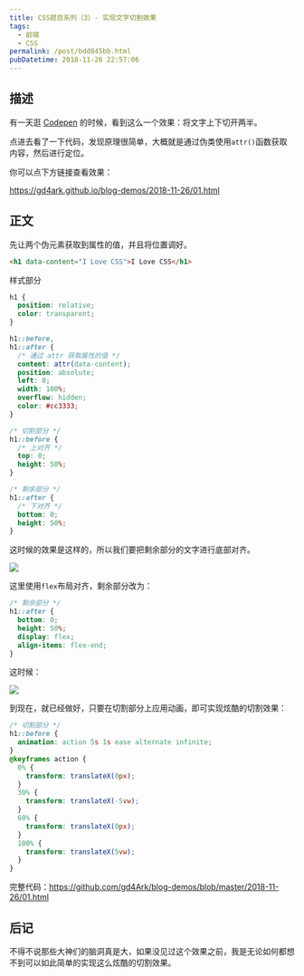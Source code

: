 ```yaml
---
title: CSS题目系列（3）- 实现文字切割效果
tags:
  - 前端
  - CSS
permalink: /post/bdd845bb.html
pubDatetime: 2018-11-26 22:57:06
---
```


## 描述

有一天逛 [Codepen](https://codepen.io/) 的时候，看到这么一个效果：将文字上下切开两半。

点进去看了一下代码，发现原理很简单，大概就是通过伪类使用`attr()`函数获取内容，然后进行定位。

你可以点下方链接查看效果：

https://gd4ark.github.io/blog-demos/2018-11-26/01.html

## 正文

先让两个伪元素获取到属性的值，并且将位置调好。

```html
<h1 data-content="I Love CSS">I Love CSS</h1>
```

样式部分

```css
h1 {
  position: relative;
  color: transparent;
}

h1::before,
h1::after {
  /* 通过 attr 获取属性的值 */
  content: attr(data-content);
  position: absolute;
  left: 0;
  width: 100%;
  overflow: hidden;
  color: #cc3333;
}

/* 切割部分 */
h1::before {
  /* 上对齐 */
  top: 0;
  height: 50%;
}

/* 剩余部分 */
h1::after {
  /* 下对齐 */
  bottom: 0;
  height: 50%;
}
```

这时候的效果是这样的，所以我们要把剩余部分的文字进行底部对齐。

![](https://gd4ark-1258805822.cos.ap-guangzhou.myqcloud.com/images/006mS5wEgy1fxlfhxdtoyj30xa0h474y.jpg)

这里使用`flex`布局对齐，剩余部分改为：

```css
/* 剩余部分 */
h1::after {
  bottom: 0;
  height: 50%;
  display: flex;
  align-items: flex-end;
}
```

这时候：

![](https://gd4ark-1258805822.cos.ap-guangzhou.myqcloud.com/images/006mS5wEgy1fxlfobhqnbj30wj0eyaap.jpg)

到现在，就已经做好，只要在切割部分上应用动画，即可实现炫酷的切割效果：

```css
/* 切割部分 */
h1::before {
  animation: action 5s 1s ease alternate infinite;
}
@keyframes action {
  0% {
    transform: translateX(0px);
  }
  30% {
    transform: translateX(-5vw);
  }
  60% {
    transform: translateX(0px);
  }
  100% {
    transform: translateX(5vw);
  }
}
```

完整代码：https://github.com/gd4Ark/blog-demos/blob/master/2018-11-26/01.html

## 后记

不得不说那些大神们的脑洞真是大，如果没见过这个效果之前，我是无论如何都想不到可以如此简单的实现这么炫酷的切割效果。
